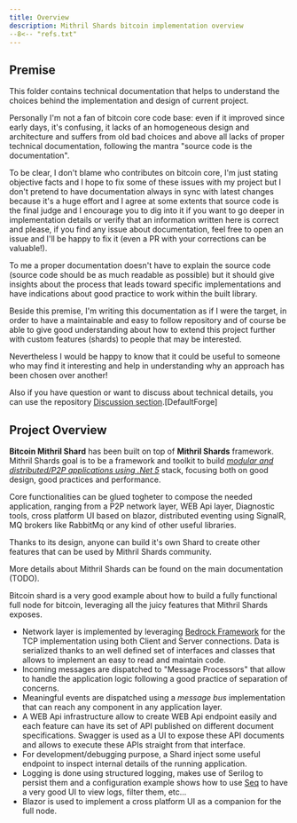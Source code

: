 ```yaml
---
title: Overview
description: Mithril Shards bitcoin implementation overview
--8<-- "refs.txt"
---
```

## Premise

This folder contains technical documentation that helps to understand the choices behind the implementation and design of current project.

Personally I'm not a fan of bitcoin core code base: even if it improved since early days, it's confusing, it lacks of an homogeneous design and architecture and suffers from old bad choices and above all lacks of proper technical documentation, following the mantra "source code is the documentation".

To be clear, I don't blame who contributes on bitcoin core, I'm just stating objective facts and I hope to fix some of these issues with my project but I don't pretend to have documentation always in sync with latest changes because it's a huge effort and I agree at some extents that source code is the final judge and I encourage you to dig into it if you want to go deeper in implementation details or verify that an information written here is correct and please, if you find any issue about documentation, feel free to open an issue and I'll be happy to fix it (even a PR with your corrections can be valuable!).

To me a proper documentation doesn't have to explain the source code (source code should be as much readable as possible) but it should give insights about the process that leads toward specific implementations and have indications about good practice to work within the built library.


Beside this premise, I'm writing this documentation as if I were the target, in order to have a maintainable and easy to follow repository and of course be able to give good understanding about how to extend this project further with custom features (shards) to people that may be interested.

Nevertheless I would be happy to know that it could be useful to someone who may find it interesting and help in understanding why an approach has been chosen over another!

Also if you have question or want to discuss about technical details, you can use the repository [Discussion section](https://github.com/MithrilMan/MithrilShards/discussions).[DefaultForge]




## Project Overview

**Bitcoin Mithril Shard** has been built on top of **Mithril Shards** framework.
Mithril Shards goal is to be a framework and toolkit to build *<u>modular and distributed/P2P applications using .Net 5</u>* stack, focusing both on good design, good practices and performance.

Core functionalities can be glued togheter to compose the needed application, ranging from a P2P network layer, WEB Api layer, Diagnostic tools, cross platform UI based on blazor, distributed eventing using SignalR, MQ brokers like RabbitMq or any kind of other useful libraries.

Thanks to its design, anyone can build it's own Shard to create other features that can be used by Mithril Shards community.

More details about Mithril Shards can be found on the main documentation (TODO).

Bitcoin shard is a very good example about how to build a fully functional full node for bitcoin, leveraging all the juicy features that Mithril Shards exposes.

- Network layer is implemented by leveraging [Bedrock Framework](https://github.com/davidfowl/BedrockFramework) for the TCP implementation using both Client and Server connections.
  Data is serialized thanks to an well defined set of interfaces and classes that allows to implement an easy to read and maintain code.
- Incoming messages are dispatched to "Message Processors" that allow to handle the application logic following a good practice of separation of concerns.
- Meaningful events are dispatched using a *message bus* implementation that can reach any component in any application layer.
- A WEB Api infrastructure allow to create WEB Api endpoint easily and each feature can have its set of API published on different document specifications.
  Swagger is used as a UI to expose these API documents and allows to execute these APIs straight from that interface.
- For development/debugging purpose, a Shard inject some useful endpoint to inspect internal details of the running application.
- Logging is done using structured logging, makes use of Serilog to persist them and a configuration example shows how to use [Seq](https://datalust.co/seq) to have a very good UI to view logs, filter them, etc...
- Blazor is used to implement a cross platform UI as a companion for the full node.

